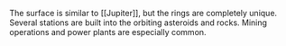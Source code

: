 The surface is similar to [[Jupiter]], but the rings are completely unique. Several stations are built into the orbiting asteroids and rocks. Mining operations and power plants are especially common.